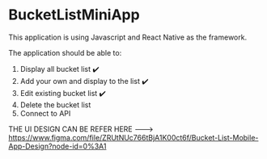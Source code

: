 # BucketListMiniApp

This application is using Javascript and React Native as the framework.

The application should be able to:

1. Display all bucket list ✔️
2. Add your own and display to the list ✔️
3. Edit existing bucket list ✔️
4. Delete the bucket list
5. Connect to API 

THE UI DESIGN CAN BE REFER HERE ---> https://www.figma.com/file/ZRUtNUc766tBjA1K00ct6f/Bucket-List-Mobile-App-Design?node-id=0%3A1
